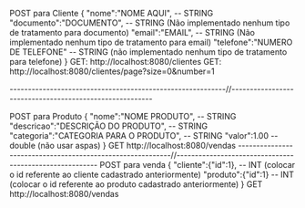 POST para Cliente 
{
    "nome":"NOME AQUI",    		    -- STRING
    "documento":"DOCUMENTO",	 	-- STRING 	(Não implementado nenhum tipo de tratamento para documento)
    "email":"EMAIL",	 	        -- STRING	(Não implementado nenhum tipo de tratamento para email)
    "telefone":"NUMERO DE TELEFONE"	-- STRING	(não implementado nenhum tipo de tratamento para telefone) 
}
GET: http://localhost:8080/clientes
GET: http://localhost:8080/clientes/page?size=0&number=1


-----------------------------------------------------------//--------------------------------------------------------

POST para Produto
{
    "nome":"NOME PRODUTO",						-- STRING
    "descricao":"DESCRIÇÃO DO PRODUTO",	     	-- STRING	
    "categoria":"CATEGORIA PARA O PRODUTO",  	-- STRING
    "valor":1.00								-- double (não usar aspas)
}
GET http://localhost:8080/vendas
-----------------------------------------------------------//--------------------------------------------------------
POST para venda
{
    "cliente":{"id":1},			-- INT (colocar o id referente ao cliente cadastrado anteriormente)
    "produto":{"id":1}			-- INT (colocar o id referente ao produto cadastrado anteriormente)
}
GET http://localhost:8080/vendas


